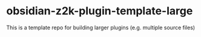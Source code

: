 # obsidian-z2k-plugin-template-large
This is a template repo for building larger plugins (e.g. multiple source files)
